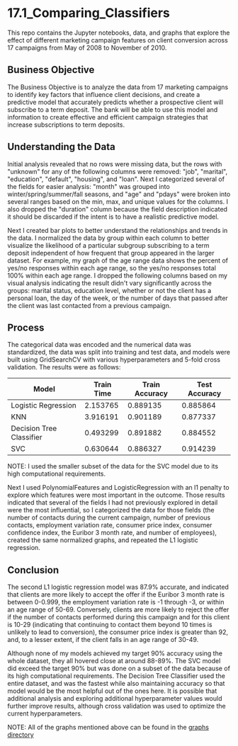 # 17.1_Comparing_Classifiers
This repo contains the Jupyter notebooks, data, and graphs that explore the effect of different marketing campaign features on client conversion across 17 campaigns from May of 2008 to November of 2010.

## Business Objective ##
The Business Objective is to analyze the data from 17 marketing campaigns to identify key factors that influence client decisions, and create a predictive model that accurately predicts whether a prospective client will subscribe to a term deposit. The bank will be able to use this model and information to create effective and efficient campaign strategies that increase subscriptions to term deposits.

## Understanding the Data ##
Initial analysis revealed that no rows were missing data, but the rows with "unknown" for any of the following columns were removed: "job", "marital", "education", "default", "housing", and "loan". Next I categorized several of the fields for easier analysis: "month" was grouped into winter/spring/summer/fall seasons, and "age" and "pdays" were broken into several ranges based on the min, max, and unique values for the columns. I also dropped the "duration" column because the field description indicated it should be discarded if the intent is to have a realistic predictive model.

Next I created bar plots to better understand the relationships and trends in the data. I normalized the data by group within each column to better visualize the likelihood of a particular subgroup subscribing to a term deposit independent of how frequent that group appeared in the larger dataset. For example, my graph of the age range data shows the percent of yes/no responses within each age range, so the yes/no responses total 100% within each age range. I dropped the following columns based on my visual analysis indicating the result didn't vary significantly across the groups: marital status, education level, whether or not the client has a personal loan, the day of the week, or the number of days that passed after the client was last contacted from a previous campaign.

## Process ##
The categorical data was encoded and the numerical data was standardized, the data was split into training and test data, and models were built using GridSearchCV with various hyperparameters and 5-fold cross validation. The results were as follows:

| Model                    | Train Time | Train Accuracy | Test Accuracy |
|--------------------------|-----------|----------------|---------------|
| Logistic Regression       | 2.153765  | 0.889135       | 0.885864      |
| KNN                       | 3.916191  | 0.901189       | 0.877337      |
| Decision Tree Classifier  | 0.493299  | 0.891882       | 0.884552      |
| SVC                       | 0.630644  | 0.886327       | 0.914239      |

NOTE: I used the smaller subset of the data for the SVC model due to its high computational requirements.

Next I used PolynomialFeatures and LogisticRegression with an l1 penalty to explore which features were most important in the outcome. Those results indicated that several of the fields I had not previously explored in detail were the most influential, so I categorized the data for those fields (the number of contacts during the current campaign, number of previous contacts, employment variation rate, consumer price index, consumer confidence index, the Euribor 3 month rate, and number of employees), created the same normalized graphs, and repeated the L1 logistic regression. 

## Conclusion ##
The second L1 logistic regression model was 87.9% accurate, and indicated that clients are more likely to accept the offer if the Euribor 3 month rate is between 0-0.999, the employment variation rate is -1 through -3, or within an age range of 50-69. Conversely, clients are more likely to reject the offer if the number of contacts performed during this campaign and for this client is 10-29 (indicating that continuing to contact them beyond 10 times is unlikely to lead to conversion), the consumer price index is greater than 92, and, to a lesser extent, if the client falls in an age range of 30-49.

Although none of my models achieved my target 90% accuracy using the whole dataset, they all hovered close at around 88-89%. The SVC model did exceed the target 90% but was done on a subset of the data because of its high computational requirements. The Decision Tree Classifier used the entire dataset, and was the fastest while also maintaining accuracy so that model would be the most helpful out of the ones here. It is possible that additional analysis and exploring additional hyperparameter values would further improve results, although cross validation was used to optimize the current hyperparameters.

NOTE: All of the graphs mentioned above can be found in the [graphs directory](https://github.com/KelseyLMay/17.1_Comparing_Classifiers/blob/main/graphs)
